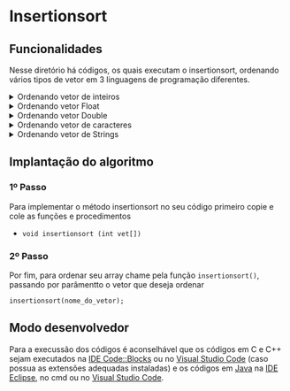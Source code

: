 # Insertionsort
<!-- 
## Funcionamento
-->

## Funcionalidades
Nesse diretório há códigos, os quais executam o insertionsort, ordenando vários tipos de vetor em 3 linguagens de programação diferentes.

<details>
<summary>Ordenando vetor de inteiros</summary>

### *Ordem crescente*
- [C](./c/insertionIntCrescente.c)
- C++ (em breve)
- [Java](./java/insertionIntCrescente.java)

### *Ordem decrescente*
- [C](./c/insertionIntDecrescente.c)
- C++ (em breve)
- [Java](./java/insertionIntDecrescente.java)
</details>

<details>
<summary>Ordenando vetor Float</summary>

### *Ordem crescente*
- [C](./c/insertionFloatCrescente.c)
- C++ (em breve)
- [Java](./java/insertionFloatCrescente.java)

### *Ordem decrescente*
- [C](./c/insertionFloatDecrescente.c)
- C++ (em breve)
- [Java](./java/insertionFloatDecrescente.java)
</details>

<details>
<summary>Ordenando vetor Double</summary>

### *Ordem crescente*
- [C](./c/insertionDoubleCrescente.c)
- C++ (em breve)
- [Java](./java/insertionDoubleCrescente.java)

### *Ordem decrescente*
- [C](./c/insertionDoubleDecrescente.c)
- C++ (em breve)
- [Java](./java/insertionDoubleDecrescente.java)
</details>

<details>
<summary>Ordenando vetor de caracteres</summary>

### *Ordem crescente*
- [C](./c/insertionCharCrescente.c)
- C++ (em breve)
- [Java](./java/insertionCharCrescente.java)

### *Ordem decrescente*
- [C](./c/insertionCharDecrescente.c)
- C++ (em breve)
- [Java](./java/insertionCharDecrescente.java)
</details> 

<details>
<summary>Ordenando vetor de Strings</summary>

### *Ordem crescente*
- C++ (em breve)
- [Java](./java/insertionStringCrescente.java)

### *Ordem decrescente*
- C++ (em breve)
- [Java](./java/insertionStringDecrescente.java)
</details>

## Implantação do algoritmo

### 1º Passo

Para implementar o método insertionsort no seu código primeiro copie e cole as funções e procedimentos

- `void insertionsort (int vet[])`

### 2º Passo

Por fim, para ordenar seu array chame pela função `insertionsort()`, passando por parâmentto o vetor que deseja ordenar

``` 
insertionsort(nome_do_vetor); 
```

## Modo desenvolvedor

Para a execussão dos códigos é aconselhável que os códigos em C e C++ sejam executados na [IDE Code::Blocks](https://www.codeblocks.org/) ou no [Visual Studio Code](https://code.visualstudio.com/) (caso possua as extensões adequadas instaladas) e os códigos em [Java](./java) na [IDE Eclipse](https://www.eclipse.org/), no cmd ou no [Visual Studio Code](https://code.visualstudio.com/).
